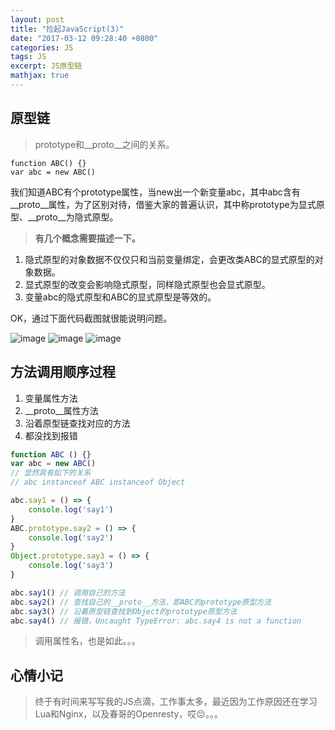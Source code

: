 ```yaml
---
layout: post
title: "捡起JavaScript(3)"
date: "2017-03-12 09:28:40 +0800"
categories: JS
tags: JS
excerpt: JS原型链
mathjax: true
---
```


## 原型链

> prototype和__proto__之间的关系。

```
function ABC() {}
var abc = new ABC()
```
我们知道ABC有个prototype属性，当new出一个新变量abc，其中abc含有__proto__属性，为了区别对待，借鉴大家的普遍认识，其中称prototype为显式原型、__proto__为隐式原型。


> **有几个概念需要描述一下。**

1. 隐式原型的对象数据不仅仅只和当前变量绑定，会更改类ABC的显式原型的对象数据。
2. 显式原型的改变会影响隐式原型，同样隐式原型也会显式原型。
3. 变量abc的隐式原型和ABC的显式原型是等效的。

OK，通过下面代码截图就很能说明问题。

![image](../../../../public/img/js/显式原型和隐式原型关系1.png)
![image](../../../../public/img/js/显式原型和隐式原型关系2.png)
![image](../../../../public/img/js/显式原型和隐式原型关系3.png)

## 方法调用顺序过程

1. 变量属性方法
2. __proto__属性方法
3. 沿着原型链查找对应的方法
4. 都没找到报错

```js
function ABC () {}
var abc = new ABC()
// 显然具有如下的关系
// abc instanceof ABC instanceof Object

abc.say1 = () => {
    console.log('say1')
}
ABC.prototype.say2 = () => {
    console.log('say2')
}
Object.prototype.say3 = () => {
    console.log('say3')
}

abc.say1() // 调用自己的方法
abc.say2() // 查找自己的__proto__方法，即ABC的prototype原型方法
abc.say3() // 沿着原型链查找到Object的prototype原型方法
abc.say4() // 报错，Uncaught TypeError: abc.say4 is not a function
```

> 调用属性名，也是如此。。。

## 心情小记

> 终于有时间来写写我的JS点滴，工作事太多，最近因为工作原因还在学习Lua和Nginx，以及春哥的Openresty，哎😔。。。

